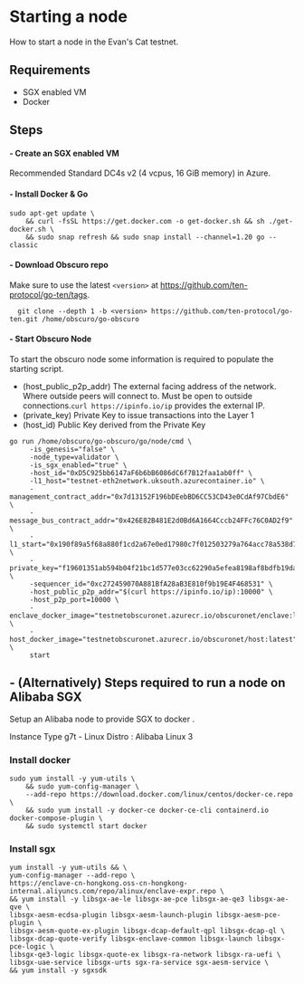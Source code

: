 ---
---
# Starting a node
How to start a node in the Evan's Cat testnet.

## Requirements
- SGX enabled VM
- Docker

## Steps
#### - Create an SGX enabled VM
Recommended Standard DC4s v2 (4 vcpus, 16 GiB memory) in Azure.

#### - Install Docker & Go 

```
sudo apt-get update \
    && curl -fsSL https://get.docker.com -o get-docker.sh && sh ./get-docker.sh \
    && sudo snap refresh && sudo snap install --channel=1.20 go --classic 
```

#### - Download Obscuro repo


Make sure to use the latest `<version>` at https://github.com/ten-protocol/go-ten/tags.

```
  git clone --depth 1 -b <version> https://github.com/ten-protocol/go-ten.git /home/obscuro/go-obscuro
```

#### - Start Obscuro Node

To start the obscuro node some information is required to populate the starting script.

- (host_public_p2p_addr) The external facing address of the network. Where outside peers will connect to. Must be open to outside connections.`curl https://ipinfo.io/ip` provides the external IP.
- (private_key) Private Key to issue transactions into the Layer 1
- (host_id) Public Key derived from the Private Key

```
go run /home/obscuro/go-obscuro/go/node/cmd \
     -is_genesis="false" \
     -node_type=validator \
     -is_sgx_enabled="true" \
     -host_id="0xD5C925bb6147aF6b6bB6086dC6f7B12faa1ab0ff" \
     -l1_host="testnet-eth2network.uksouth.azurecontainer.io" \
     -management_contract_addr="0x7d13152F196bDEebBD6CC53CD43e0CdAf97CbdE6" \
     -message_bus_contract_addr="0x426E82B481E2d0Bd6A1664Cccb24FFc76C0AD2f9" \
     -l1_start="0x190f89a5f68a880f1cd2a67e0ed17980c7f012503279a764acc78a538d7e188f" \
     -private_key="f19601351ab594b04f21bc1d577e03cc62290a5efea8198af8bdfb19dad035b3" \
     -sequencer_id="0xc272459070A881BfA28aB3E810f9b19E4F468531" \
     -host_public_p2p_addr="$(curl https://ipinfo.io/ip):10000" \
     -host_p2p_port=10000 \
     -enclave_docker_image="testnetobscuronet.azurecr.io/obscuronet/enclave:latest" \
     -host_docker_image="testnetobscuronet.azurecr.io/obscuronet/host:latest" \
     start
```

## - (Alternatively) Steps required to run a node on Alibaba SGX
Setup an Alibaba node to provide SGX to docker .

Instance Type g7t - Linux Distro : Alibaba Linux 3

### Install docker
```
sudo yum install -y yum-utils \
    && sudo yum-config-manager \
    --add-repo https://download.docker.com/linux/centos/docker-ce.repo \
    && sudo yum install -y docker-ce docker-ce-cli containerd.io docker-compose-plugin \
    && sudo systemctl start docker
```

### Install sgx
```
yum install -y yum-utils && \
yum-config-manager --add-repo \
https://enclave-cn-hongkong.oss-cn-hongkong-internal.aliyuncs.com/repo/alinux/enclave-expr.repo \
&& yum install -y libsgx-ae-le libsgx-ae-pce libsgx-ae-qe3 libsgx-ae-qve \
libsgx-aesm-ecdsa-plugin libsgx-aesm-launch-plugin libsgx-aesm-pce-plugin \
libsgx-aesm-quote-ex-plugin libsgx-dcap-default-qpl libsgx-dcap-ql \
libsgx-dcap-quote-verify libsgx-enclave-common libsgx-launch libsgx-pce-logic \
libsgx-qe3-logic libsgx-quote-ex libsgx-ra-network libsgx-ra-uefi \
libsgx-uae-service libsgx-urts sgx-ra-service sgx-aesm-service \
&& yum install -y sgxsdk
```